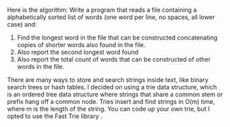Here is the algorithm:
Write a program that reads a file containing a alphabetically sorted list of words (one word per line, no spaces, all lower case) and:
1. Find the longest word in the file that can be constructed concatenating copies of shorter words also found in the file.
2. Also report the second longest word found
3. Also report the total count of words that can be constructed of other words in the file.

There are many ways to store and search strings inside text, 
like binary search trees or hash tables.
 I decided on using a trie data structure, 
 which is an ordered tree data structure where strings that share a common stem or prefix hang off a common node. 
 Tries insert and find strings in O(m) time, where m is the length of the string.
  You can code up your own trie, but I opted to use the Fast Trie library .